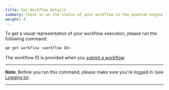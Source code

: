 ```yaml
---
title: Get Workflow Details
summary: Check in on the status of your workflow in the quantum engine
weight: 4
---
```


To get a visual representation of your workflow execution, please run the following command:

```Bash
qe get workflow <workflow ID>
```

The workflow ID is provided when you [submit a workflow](./submit).

___
**Note**: Before you run this command, please make sure you're logged in (see [Logging In](./login)).
___
